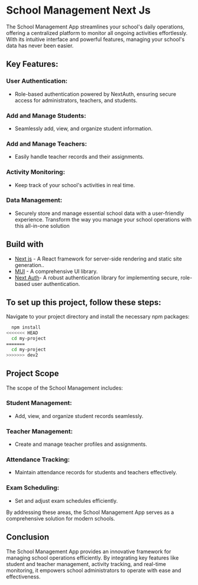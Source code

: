 # School Management Next Js 
The School Management App streamlines your school's daily operations, offering a centralized platform to monitor all ongoing activities effortlessly. With its intuitive interface and powerful features, managing your school's data has never been easier.

## Key Features:
### User Authentication:
* Role-based authentication powered by NextAuth, ensuring secure access for administrators, teachers, and students.
### Add and Manage Students: 
*  Seamlessly add, view, and organize student information.
### Add and Manage Teachers:
*  Easily handle teacher records and their assignments.
### Activity Monitoring: 
 * Keep track of your school's activities in real time.
### Data Management: 
 * Securely store and manage essential school data with a user-friendly experience.
Transform the way you manage your school operations with this all-in-one solution
## Build with
* [Next js](https://nextjs.org/) - A React framework for server-side rendering and static site generation..
* [MUI](https://mui.com/) - A comprehensive UI library.
* [Next Auth](https://next-auth.js.org/)- A robust authentication library for implementing secure, role-based user authentication.
## To set up this project, follow these steps:

Navigate to your project directory and install the necessary npm packages:

```bash
  npm install 
<<<<<<< HEAD
  cd my-project                              
=======
  cd my-project
>>>>>>> dev2
```

## Project Scope
The scope of the School Management includes:

### Student Management: 
* Add, view, and organize student records seamlessly.
### Teacher Management:
* Create and manage teacher profiles and assignments.
### Attendance Tracking:
* Maintain attendance records for students and teachers effectively.
### Exam Scheduling:
* Set and adjust exam schedules efficiently.

By addressing these areas, the School Management App serves as a comprehensive solution for modern schools.
## Conclusion
The School Management App provides an innovative framework for managing school operations efficiently. By integrating key features like student and teacher management, activity tracking, and real-time monitoring, it empowers school administrators to operate with ease and effectiveness.

